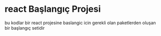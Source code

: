 # react Başlangıç Projesi
bu kodlar bir react projesine baslangic icin gerekli olan paketlerden oluşan bir başlangıç setidir